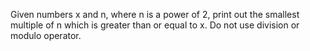 Given numbers x and n, where n is a power of 2, print out the smallest multiple of n which is greater than or equal to x. Do not use division or modulo operator.